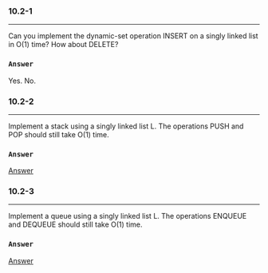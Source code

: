 ### 10.2-1
***
Can you implement the dynamic-set operation INSERT on a singly linked list in O(1) time? How about DELETE?

### `Answer`
Yes. No.

### 10.2-2
***
Implement a stack using a singly linked list L. The operations PUSH and POP should still take O(1) time.

### `Answer`
[Answer](https://github.com/Vipul97/Data-Structures-and-Algorithms/blob/master/LinkStack.c)

### 10.2-3
***
Implement a queue using a singly linked list L. The operations ENQUEUE and DEQUEUE should still take O(1) time.

### `Answer`
[Answer](https://github.com/Vipul97/Data-Structures-and-Algorithms/blob/master/LinkQueue.c)
